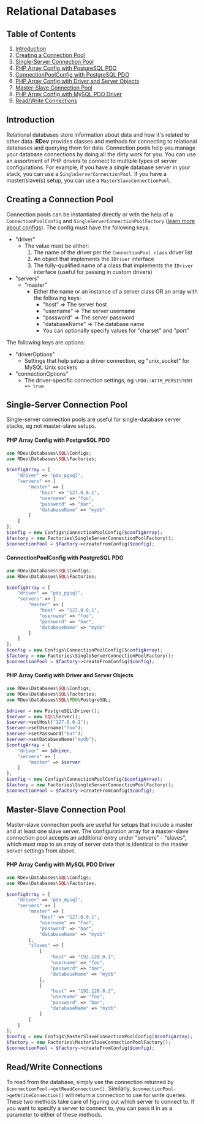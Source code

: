 # Relational Databases

## Table of Contents
1. [Introduction](#introduction)
2. [Creating a Connection Pool](#creating-a-connection-pool)
3. [Single-Server Connection Pool](#single-server-connection-pool)
  1. [PHP Array Config with PostgreSQL PDO](#php-array-config-with-postgresql-pdo)
  1. [ConnectionPoolConfig with PostgreSQL PDO](#connectionpoolconfig-with-postgresql-pdo)
  2. [PHP Array Config with Driver and Server Objects](#php-array-config-with-driver-and-server-objects)
4. [Master-Slave Connection Pool](#master-slave-connection-pool)
  1. [PHP Array Config with MySQL PDO Driver](#php-array-config-with-mysql-pdo-driver)
5. [Read/Write Connections](#readwrite-connections)

## Introduction
Relational databases store information about data and how it's related to other data.  **RDev** provides classes and methods for connecting to relational databases and querying them for data.  Connection pools help you manage your database connections by doing all the dirty work for you.  You can use an assortment of PHP drivers to connect to multiple types of server configurations.  For example, if you have a single database server in your stack, you can use a `SingleServerConnectionPool`.  If you have a master/slave(s) setup, you can use a `MasterSlaveConnectionPool`.

## Creating a Connection Pool
Connection pools can be instantiated directly or with the help of a `ConnectionPoolConfig` and `SingleServerConnectionPoolFactory` ([learn more about configs](/configs.md)).  The config must have the following keys:
* "driver"
  * The value must be either:
    1. The name of the driver per the `ConnectionPool class` driver list
    2. An object that implements the `IDriver` interface
    3. The fully-qualified name of a class that implements the `IDriver` interface (useful for passing in custom drivers)
* "servers"
  * "master"
    * Either the name or an instance of a server class OR an array with the following keys:
      * "host" => The server host
      * "username" => The server username
      * "password" => The server password
      * "databaseName" => The database name
      * You can optionally specify values for "charset" and "port"
    
The following keys are options:
* "driverOptions"
  * Settings that help setup a driver connection, eg "unix_socket" for MySQL Unix sockets
* "connectionOptions"
  * The driver-specific connection settings, eg `\PDO::ATTR_PERSISTENT => true`
  
## Single-Server Connection Pool
Single-server connection pools are useful for single-database server stacks, eg not master-slave setups.

#### PHP Array Config with PostgreSQL PDO
```php
use RDev\Databases\SQL\Configs;
use RDev\Databases\SQL\Factories;

$configArray = [
    "driver" => "pdo_pgsql",
    "servers" => [
        "master" => [
            "host" => "127.0.0.1",
            "username" => "foo",
            "password" => "bar",
            "databaseName" => "mydb"
        ]
    ]
];
$config = new Configs\ConnectionPoolConfig($configArray);
$factory = new Factories\SingleServerConnectionPoolFactory();
$connectionPool = $factory->createFromConfig($config);
```

#### ConnectionPoolConfig with PostgreSQL PDO
```php
use RDev\Databases\SQL\Configs;
use RDev\Databases\SQL\Factories;

$configArray = [
    "driver" => "pdo_pgsql",
    "servers" => [
        "master" => [
            "host" => "127.0.0.1",
            "username" => "foo",
            "password" => "bar",
            "databaseName" => "mydb"
        ]
    ]
];
$config = new Configs\ConnectionPoolConfig($configArray);
$factory = new Factories\SingleServerConnectionPoolFactory();
$connectionPool = $factory->createFromConfig($config);
```

#### PHP Array Config with Driver and Server Objects
```php
use RDev\Databases\SQL\Configs;
use RDev\Databases\SQL\Factories;
use RDev\Databases\SQL\PDO\PostgreSQL;

$driver = new PostgreSQL\Driver();
$server = new SQL\Server();
$server->setHost("127.0.0.1");
$server->setUsername("foo");
$server->setPassword("bar");
$server->setDatabaseName("mydb");
$configArray = [
    "driver" => $driver,
    "servers" => [
        "master" => $server
    ]
];
$config = new Configs\ConnectionPoolConfig($configArray);
$factory = new Factories\SingleServerConnectionPoolFactory();
$connectionPool = $factory->createFromConfig($config);
```

## Master-Slave Connection Pool
Master-slave connection pools are useful for setups that include a master and at least one slave server.  The configuration array for a master-slave connection pool accepts an additional entry under "servers" - "slaves", which must map to an array of server data that is identical to the master server settings from above.

#### PHP Array Config with MySQL PDO Driver
```php
use RDev\Databases\SQL\Configs;
use RDev\Databases\SQL\Factories;

$configArray = [
    "driver" => "pdo_mysql",
    "servers" => [
        "master" => [
            "host" => "127.0.0.1",
            "username" => "foo",
            "password" => "bar",
            "databaseName" => "mydb"
        ],
        "slaves" => [
            [
                "host" => "192.128.0.1",
                "username" => "foo",
                "password" => "bar",
                "databaseName" => "mydb"
            ],
            [
                "host" => "192.128.0.2",
                "username" => "foo",
                "password" => "bar",
                "databaseName" => "mydb"
            ]
        ]
    ]
];
$config = new Configs\MasterSlaveConnectionPoolConfig($configArray);
$factory = new Factories\MasterSlaveConnectionPoolFactory();
$connectionPool = $factory->createFromConfig($config);
```

## Read/Write Connections
To read from the database, simply use the connection returned by `$connectionPool->getReadConnection()`.  Similarly, `$connectionPool->getWriteConnection()` will return a connection to use for write queries.  These two methods take care of figuring out which server to connect to.  If you want to specify a server to connect to, you can pass it in as a parameter to either of these methods.